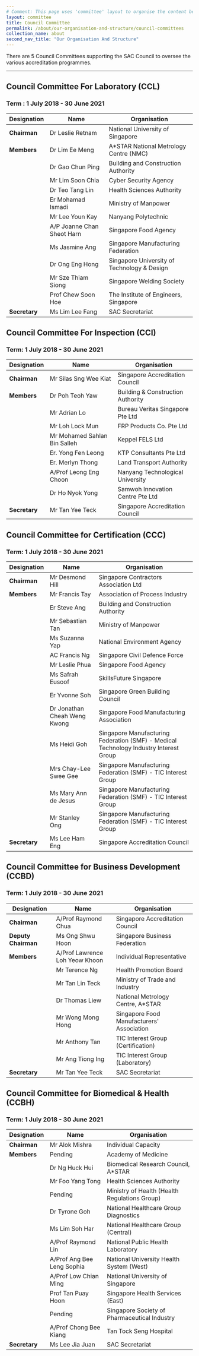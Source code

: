 ```yaml
---
# Comment: This page uses 'committee' layout to organise the content below. Switch to 'leftnav-page-content' if you want the content to be displayed as written below.
layout: committee
title: Council Committee
permalink: /about/our-organisation-and-structure/council-committees
collection_name: about
second_nav_title: "Our Organisation And Structure"
---
```


There are 5 Council Committees supporting the SAC Council to oversee the various accreditation programmes.

---

## Council Committee For Laboratory (CCL)
### Term : 1 July 2018 - 30 June 2021

| Designation   | Name                       | Organisation                                 |
|---------------|----------------------------|----------------------------------------------|
| **Chairman**  | Dr Leslie Retnam           | National University of Singapore             |
| **Members**   | Dr Lim Ee Meng             | A\*STAR National Metrology Centre (NMC)      |
|               | Dr Gao Chun Ping           | Building and Construction Authority          |
|               | Mr Lim Soon Chia           | Cyber Security Agency                        |
|               | Dr Teo Tang Lin            | Health Sciences Authority                    |
|               | Er Mohamad Ismadi          | Ministry of Manpower                         |
|               | Mr Lee Youn Kay            | Nanyang Polytechnic                          |
|               | A/P Joanne Chan Sheot Harn | Singapore Food Agency                        |
|               | Ms Jasmine Ang	           | Singapore Manufacturing Federation           |
|               | Dr Ong Eng Hong            | Singapore University of Technology & Design  |
|               | Mr Sze Thiam Siong         | Singapore Welding Society                    |
|               | Prof Chew Soon Hoe         | The Institute of Engineers, Singapore        |
| **Secretary** | Ms Lim Lee Fang            | SAC Secretariat                              |


## Council Committee For Inspection (CCI)
### Term: 1 July 2018 - 30 June 2021

| Designation   | Name                         | Organisation                      |
|---------------|------------------------------|-----------------------------------|
| **Chairman**  | Mr Silas Sng Wee Kiat        | Singapore Accreditation Council   |
| **Members**   | Dr Poh Teoh Yaw              | Building & Construction Authority |
|               | Mr Adrian Lo                 | Bureau Veritas Singapore Pte Ltd  |
|               | Mr Loh Lock Mun              | FRP Products Co. Pte Ltd          |
|               | Mr Mohamed Sahlan Bin Salleh | Keppel FELS Ltd                   |
|               | Er. Yong Fen Leong           | KTP Consultants Pte Ltd           |
|               | Er. Merlyn Thong             | Land Transport Authority          |
|               | A/Prof Leong Eng Choon       | Nanyang Technological University  |
|               | Dr Ho Nyok Yong              | Samwoh Innovation Centre Pte Ltd  |
| **Secretary** | Mr Tan Yee Teck              | Singapore Accreditation Council   |


## Council Committee for Certification (CCC)
### Term: 1 July 2018 - 30 June 2021

| Designation    | Name                         | Organisation                                                  |
|----------------|------------------------------|---------------------------------------------------------------|
| **Chairman**   | Mr Desmond Hill              | Singapore Contractors Association Ltd                         |
| **Members**    | Mr Francis Tay               | Association of Process Industry                               |
|                | Er Steve Ang                 | Building and Construction Authority                           |
|                | Mr Sebastian Tan             | Ministry of Manpower                                          |
|                | Ms Suzanna Yap               | National Environment Agency                                   |
|                | AC Francis Ng                | Singapore Civil Defence Force                                 |
|                | Mr Leslie Phua	              | Singapore Food Agency                                         |
|                | Ms Safrah Eusoof	            | SkillsFuture Singapore                                        |
|                | Er Yvonne Soh                | Singapore Green Building Council                              |
|                | Dr Jonathan Cheah Weng Kwong | Singapore Food Manufacturing Association                      |
|                | Ms Heidi Goh	| Singapore Manufacturing Federation (SMF) - Medical Technology Industry Interest Group |
|                | Mrs Chay-Lee Swee Gee	      | Singapore Manufacturing Federation (SMF) - TIC Interest Group |
|                | Ms Mary Ann de Jesus	        | Singapore Manufacturing Federation (SMF) - TIC Interest Group |
|                | Mr Stanley Ong	              | Singapore Manufacturing Federation (SMF) - TIC Interest Group |
| **Secretary**  | Ms Lee Ham Eng               | Singapore Accreditation Council                               |

## Council Committee for Business Development (CCBD)
### Term: 1 July 2018 - 30 June 2021

| Designation          | Name                            | Organisation                              |
|----------------------|---------------------------------|-------------------------------------------|
| **Chairman**         | A/Prof Raymond Chua             | Singapore Accreditation Council           |
| **Deputy Chairman**  | Ms Ong Shwu Hoon                | Singapore Business Federation             |
| **Members**          | A/Prof Lawrence Loh Yeow Khoon  | Individual Representative                 |
|                      | Mr Terence Ng                   | Health Promotion Board                    |
|                      | Mr Tan Lin Teck                 | Ministry of Trade and Industry            |
|                      | Dr Thomas Liew                  | National Metrology Centre, A\*STAR        |
|                      | Mr Wong Mong Hong               | Singapore Food Manufacturers' Association |
|                      | Mr Anthony Tan                  | TIC Interest Group (Certification)        |
|                      | Mr Ang Tiong Ing                | TIC Interest Group (Laboratory)           |
| **Secretary**        | Mr Tan Yee Teck                 | SAC Secretariat                           |

## Council Committee for Biomedical & Health (CCBH)
### Term: 1 July 2018 - 30 June 2021

| Designation    | Name                       | Organisation                                  |
|----------------|----------------------------|-----------------------------------------------|
| **Chairman**   | Mr Alok Mishra             | Individual Capacity                           |
| **Members**    | Pending                    | Academy of Medicine                           |
|                | Dr Ng Huck Hui             | Biomedical Research Council, A\*STAR          |
|                | Mr Foo Yang Tong	          | Health Sciences Authority                     |
|                | Pending	                  | Ministry of Health (Health Regulations Group) |
|                | Dr Tyrone Goh	            | National Healthcare Group Diagnostics         |
|                | Ms Lim Soh Har	            | National Healthcare Group (Central)           |
|                | A/Prof Raymond Lin	        | National Public Health Laboratory             |
|                | A/Prof Ang Bee Leng Sophia	| National University Health System (West)      |
|                | A/Prof Low Chian Ming      | National University of Singapore              |
|                | Prof Tan Puay Hoon	        | Singapore Health Services (East)              |
|                | Pending	                  | Singapore Society of Pharmaceutical Industry  |
|                | A/Prof Chong Bee Kiang	    | Tan Tock Seng Hospital                        |
| **Secretary**  | Ms Lee Jia Juan            | SAC Secretariat                               |
